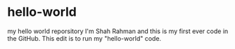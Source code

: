 # hello-world
my hello world reporsitory
I'm Shah Rahman and this is my first ever code in the GitHub.
This edit is to run my "hello-world" code.
